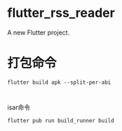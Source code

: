 # flutter_rss_reader

A new Flutter project.

# 打包命令
```
flutter build apk --split-per-abi
```
#
isar命令
```
flutter pub run build_runner build
```